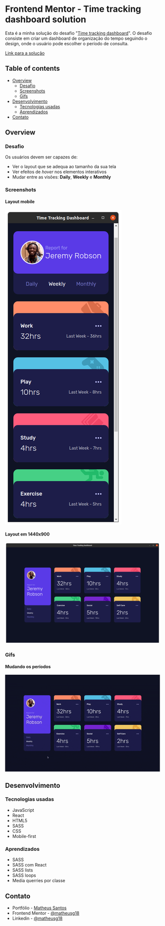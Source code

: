 # Frontend Mentor - Time tracking dashboard solution

Esta é a minha solução do desafio "[Time tracking dashboard](https://www.frontendmentor.io/challenges/time-tracking-dashboard-UIQ7167Jw)". O desafio consiste em criar um dashboard de organização do tempo seguindo o design, onde o usuário pode escolher o período de consulta.

[Link para a solução](https://matheusg18.github.io/time-tracking-dashboard/)

## Table of contents

- [Overview](#overview)
  - [Desafio](#desafio)
  - [Screenshots](#screenshots)
  - [Gifs](#gifs)
- [Desenvolvimento](#desenvolvimento)
  - [Tecnologias usadas](#tecnologias-usadas)
  - [Aprendizados](#aprendizados)
- [Contato](#contato)

## Overview

### Desafio

Os usuários devem ser capazes de:

- Ver o layout que se adequa ao tamanho da sua tela
- Ver efeitos de _hover_ nos elementos interativos
- Mudar entre as visões: **Daily**, **Weekly** e **Monthly**

### Screenshots

#### Layout mobile

![mobile layout](./resources/mobile.png)

#### Layout em 1440x900

![1440x900](./resources/1440x900.png)

### Gifs

#### Mudando os períodos

![Mudando os períodos](./resources/example.gif)

## Desenvolvimento

### Tecnologias usadas

- JavaScript
- React
- HTML5
- SASS
- CSS
- Mobile-first

### Aprendizados

- SASS
- SASS com React
- SASS lists
- SASS loops
- Media querries por classe

## Contato

- Portfólio - [Matheus Santos](https://matheusg18.github.io/)
- Frontend Mentor - [@matheusg18](https://www.frontendmentor.io/profile/matheusg18)
- Linkedin - [@matheusg18](https://www.linkedin.com/in/matheusg18/)
